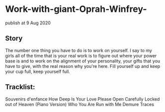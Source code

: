 # Work-with-giant-Oprah-Winfrey-
publish at 9 Aug 2020


## Story
The number one thing you have to do is to work on yourself. I say to my girls all of the time that is your real work is to figure out where your power base is and to work on the alignment of your personality, your gifts that you have to give, with the real reason why you're here.
Fill  yourself up and keep your cup full, keep yourself full.

## Tracklist:
Souvenirs d'enfance
How Deep Is Your Love
Please Open Carefully
Locked out of Heaven (Piano Version)
Who You Are
Run with Me
Demure
Traces
